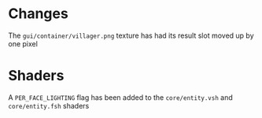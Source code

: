 # Changes
The `gui/container/villager.png` texture has had its result slot moved up by one pixel

# Shaders
A `PER_FACE_LIGHTING` flag has been added to the `core/entity.vsh` and `core/entity.fsh` shaders